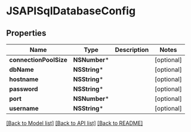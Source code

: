 # JSAPISqlDatabaseConfig

## Properties
Name | Type | Description | Notes
------------ | ------------- | ------------- | -------------
**connectionPoolSize** | **NSNumber*** |  | [optional] 
**dbName** | **NSString*** |  | [optional] 
**hostname** | **NSString*** |  | [optional] 
**password** | **NSString*** |  | [optional] 
**port** | **NSNumber*** |  | [optional] 
**username** | **NSString*** |  | [optional] 

[[Back to Model list]](../README.md#documentation-for-models) [[Back to API list]](../README.md#documentation-for-api-endpoints) [[Back to README]](../README.md)


